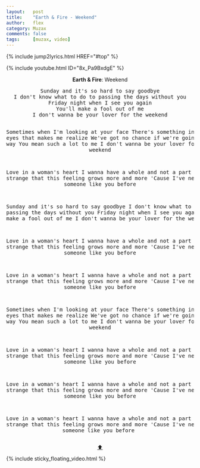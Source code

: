```yaml
---
layout:   post
title:    "Earth & Fire - Weekend"
author:   flex
category: Muzax
comments: false
tags:     [muzax, video]
---
```


{% include jump2lyrics.html HREF="#top" %}

<div class="overridemaxwidthboth">
{% include youtube.html ID="8x_Pa9BxdgE" %}
</div>

<a id="top"></a>
<div id="lyrics"><div class="lyricsheader" style=""><p><center><b>Earth & Fire</b>: Weekend</center></p></div>
<center><pre>
Sunday and it's so hard to say goodbye
I don't know what to do to passing the days without you
Friday night when I see you again
You'll make a fool out of me
I don't wanna be your lover for the weekend

Sometimes when I'm looking at your face
There's something in your eyes that makes me realize
We've got no chance if we're going on this way
You mean such a lot to me
I don't wanna be your lover for the weekend

Love in a woman's heart I wanna have a whole and not a part
It's strange that this feeling grows more and more
'Cause I've never loved someone like you before

Sunday and it's so hard to say goodbye
I don't know what to do to passing the days without you
Friday night when I see you again
You'll make a fool out of me
I don't wanna be your lover for the weekend

Love in a woman's heart I wanna have a whole and not a part
It's strange that this feeling grows more and more
'Cause I've never loved someone like you before

Love in a woman's heart I wanna have a whole and not a part
It's strange that this feeling grows more and more
'Cause I've never loved someone like you before

Sometimes when I'm looking at your face
There's something in your eyes that makes me realize
We've got no chance if we're going on this way
You mean such a lot to me
I don't wanna be your lover for the weekend

Love in a woman's heart I wanna have a whole and not a part
It's strange that this feeling grows more and more
'Cause I've never loved someone like you before

Love in a woman's heart I wanna have a whole and not a part
It's strange that this feeling grows more and more
'Cause I've never loved someone like you before

Love in a woman's heart I wanna have a whole and not a part
It's strange that this feeling grows more and more
'Cause I've never loved someone like you before
</pre>
<a href="#top">⬆</a></center></div>

<div class="sticky_floating_video"></div>
{% include sticky_floating_video.html %}